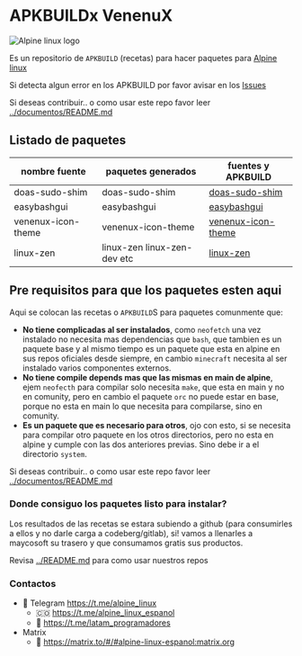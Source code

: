 # APKBUILDx VenenuX

![Alpine linux logo](https://alpinelinux.org/alpinelinux-logo.svg)

Es un repositorio de `APKBUILD` (recetas) para hacer paquetes para [Alpine linux](https://alpinelinux.org/)

Si detecta algun error en los APKBUILD por favor avisar en los [Issues](https://codeberg.org/alpine/alpine-apkbuilds/issues) 

Si deseas contribuir.. o como usar este repo favor leer [../documentos/README.md](../documentos/README.md)

## Listado de paquetes

| nombre fuente  | paquetes generados | fuentes y APKBUILD |
| ---------------------------- | ----------------------------- | ------------------------------------------- |
| doas-sudo-shim               | doas-sudo-shim                | [doas-sudo-shim](doas-sudo-shim)            |
| easybashgui                  | easybashgui                   | [easybashgui](easybashgui)                  |
| venenux-icon-theme           | venenux-icon-theme            | [venenux-icon-theme](venenux-icon-theme)    |
| linux-zen                    | linux-zen linux-zen-dev etc   | [linux-zen](linux-zen)                      |

## Pre requisitos para que los paquetes esten aqui

Aqui se colocan las recetas o `APKBUILD`S para paquetes comunmente que:

* **No tiene complicadas al ser instalados**, como `neofetch` una vez instalado 
no necesita mas dependencias que `bash`, que tambien es un paquete base y al mismo 
tiempo es un paquete que esta en alpine en sus repos oficiales desde siempre, en 
cambio `minecraft` necesita al ser instalado varios componentes externos.
* **No tiene compile depends mas que las mismas en main de alpine**, ejem `neofecth` 
para compilar solo necesita `make`, que esta en main y no en comunity, pero en cambio
el paquete `orc` no puede estar en base, porque no esta en main lo que necesita para 
compilarse, sino en comunity.
* **Es un paquete que es necesario para otros**, ojo con esto, si se necesita para
compilar otro paquete en los otros directorios, pero no esta en alpine y cumple 
con las dos anteriores previas. Sino debe ir a el directorio `system`.

Si deseas contribuir.. o como usar este repo favor leer [../documentos/README.md](../documentos/README.md)

### Donde consiguo los paquetes listo para instalar?

Los resultados de las recetas se estara subiendo a github (para consumirles a 
ellos y no darle carga a codeberg/gitlab), si! vamos a llenarles a maycosoft 
su trasero y que consumamos gratis sus productos.

Revisa [../README.md](../README.md) para como usar nuestros repos

### Contactos

- 📱 Telegram https://t.me/alpine_linux
  - 🇨🇴 https://t.me/alpine_linux_espanol
  - 📡 https://t.me/latam_programadores
- Matrix
  - 👥 https://matrix.to/#/#alpine-linux-espanol:matrix.org
